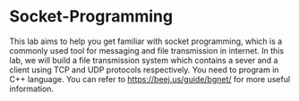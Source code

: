 # Socket-Programming
This lab aims to help you get familiar with socket programming, which is a commonly used tool for messaging and file transmission in internet. In this lab, we will build a file transmission system which contains a sever and a client using TCP and UDP protocols respectively. You need to program in C++ language. You can refer to https://beej.us/guide/bgnet/ for more useful information.
